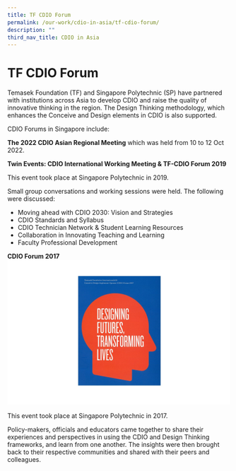 ```yaml
---
title: TF CDIO Forum
permalink: /our-work/cdio-in-asia/tf-cdio-forum/
description: ""
third_nav_title: CDIO in Asia
---
```

# TF CDIO Forum

Temasek Foundation (TF) and Singapore Polytechnic (SP) have partnered with institutions across Asia to develop CDIO and raise the quality of innovative thinking in the region. The Design Thinking methodology, which enhances the Conceive and Design elements in CDIO is also supported.

CDIO Forums in Singapore include:

**The 2022 CDIO Asian Regional Meeting** which was held from 10 to 12 Oct 2022.

**Twin Events: CDIO International Working Meeting & TF-CDIO Forum 2019**

This event took place at Singapore Polytechnic in 2019.

Small group conversations and working sessions were held. The following were discussed:

* Moving ahead with CDIO 2030: Vision and Strategies
* CDIO Standards and Syllabus
* CDIO Technician Network & Student Learning Resources
* Collaboration in Innovating Teaching and Learning
* Faculty Professional Development


**CDIO Forum 2017**
![](/images/cdio2017%20-%20small.jpg)

This event took place at Singapore Polytechnic in 2017.

Policy-makers, officials and educators came together to share their experiences and perspectives in using the CDIO and Design Thinking frameworks, and learn from one another. The insights were then brought back to their respective communities and shared with their peers and colleagues.